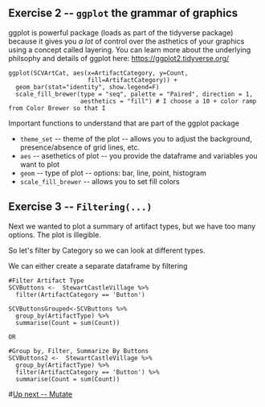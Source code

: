 ## Exercise 2 -- `ggplot` the grammar of graphics

ggplot is powerful package (loads as part of the tidyverse package) because it gives you *a lot* of control over the asthetics of your graphics using a concept called layering.
You can learn more about the underlying philsophy and details of ggplot here: https://ggplot2.tidyverse.org/
```
ggplot(SCVArtCat, aes(x=ArtifactCategory, y=Count, 
                      fill=ArtifactCategory)) +   
  geom_bar(stat="identity", show.legend=F) 
  scale_fill_brewer(type = "seq", palette = "Paired", direction = 1,
                    aesthetics = "fill") # I choose a 10 + color ramp from Color Brewer so that I
```

Important functions to understand that are part of the ggplot package
* `theme_set` -- theme of the plot -- allows you to adjust the background, presence/absence of grid lines, etc.
* `aes`  -- asethetics of plot -- you provide the dataframe and variables you want to plot
* `geom` -- type of plot -- options: bar, line, point, histogram
* `scale_fill_brewer` -- allows you to set fill colors

## Exercise 3 -- `Filtering(...)`

Next we wanted to plot a summary of artifact types, but we have too many options.  The plot is illegible.

So let's filter by Category so we can look at different types.

We can either create a separate dataframe by filtering 

```
#Filter Artifact Type
SCVButtons <-  StewartCastleVillage %>% 
  filter(ArtifactCategory == 'Button')
  
SCVButtonsGrouped<-SCVButtons %>% 
  group_by(ArtifactType) %>%
  summarise(Count = sum(Count))

OR

#Group by, Filter, Summarize By Buttons
SCVButtons2 <-  StewartCastleVillage %>% 
  group_by(ArtifactType) %>%
  filter(ArtifactCategory == 'Button') %>%
  summarise(Count = sum(Count))

```
#[Up next -- Mutate](https://github.com/DAACS-Research-Consortium/DAACS-Open-Academy/blob/main/FSS2021/Workshop3/Part_III.md)
